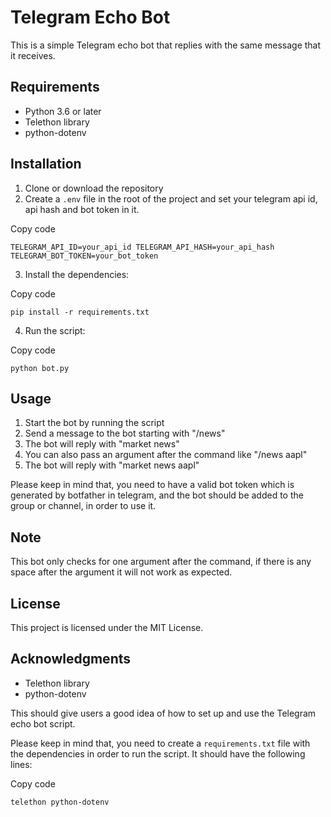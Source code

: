 # Telegram Echo Bot

This is a simple Telegram echo bot that replies with the same message that it receives.

## Requirements

- Python 3.6 or later
- Telethon library
- python-dotenv

## Installation

1.  Clone or download the repository
2.  Create a `.env` file in the root of the project and set your telegram api id, api hash and bot token in it.

Copy code

`TELEGRAM_API_ID=your_api_id
TELEGRAM_API_HASH=your_api_hash
TELEGRAM_BOT_TOKEN=your_bot_token`

3.  Install the dependencies:

Copy code

`pip install -r requirements.txt`

4.  Run the script:

Copy code

`python bot.py`

## Usage

1.  Start the bot by running the script
2.  Send a message to the bot starting with "/news"
3.  The bot will reply with "market news"
4.  You can also pass an argument after the command like "/news aapl"
5.  The bot will reply with "market news aapl"

Please keep in mind that, you need to have a valid bot token which is generated by botfather in telegram, and the bot should be added to the group or channel, in order to use it.

## Note

This bot only checks for one argument after the command, if there is any space after the argument it will not work as expected.

## License

This project is licensed under the MIT License.

## Acknowledgments

- Telethon library
- python-dotenv

This should give users a good idea of how to set up and use the Telegram echo bot script.

Please keep in mind that, you need to create a `requirements.txt` file with the dependencies in order to run the script. It should have the following lines:

Copy code

`telethon
python-dotenv`
